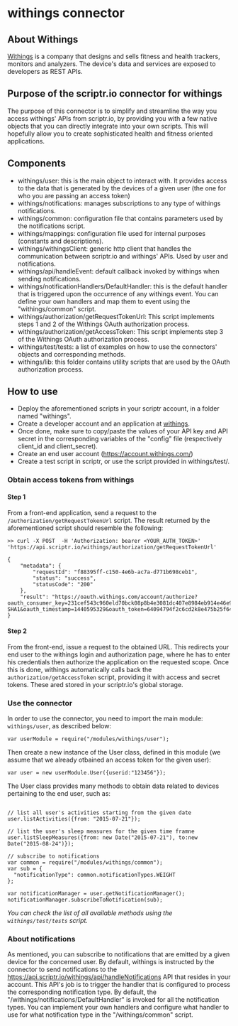 # withings connector
## About Withings
[Withings](http://www2.withings.com/) is a company that designs and sells fitness and health trackers, monitors and analyzers.
The device's data and services are exposed to developers as REST APIs.
## Purpose of the scriptr.io connector for withings
The purpose of this connector is to simplify and streamline the way you access withings' APIs from scriptr.io, by providing you with a few native objects that you can directly integrate into your own scripts. 
This will hopefully allow you to create sophisticated health and fitness oriented applications. 
## Components
- withings/user: this is the main object to interact with. It provides access to the data that is generated by the devices of a given user (the one for who you are passing an access token)
- withings/notifications: manages subscriptions to any type of withings notifications. 
- withings/common: configuration file that contains parameters used by the notifications script.
- withings/mappings: configuration file used for internal purposes (constants and descriptions).
- withings/withingsClient: generic http client that handles the communication between scriptr.io and withings' APIs. Used by user and notifications.
- withings/api/handleEvent: default callback invoked by withings when sending notifications.
- withings/notificationHandlers/DefaultHandler: this is the default handler that is triggered upon the occurrence of any
withings event. You can define your own handlers and map them to event using the "withings/common" script. 
- withings/authorization/getRequestTokenUrl: This script implements steps 1 and 2 of the Withings OAuth authorization process.
- withings/authorization/getAccessToken: This script implements step 3 of the Withings OAuth authorization process.
- withings/test/tests: a list of examples on how to use the connectors' objects and corresponding methods.
- withings/lib: this folder contains utility scripts that are used by the OAuth authorization process.

## How to use
- Deploy the aforementioned scripts in your scriptr account, in a folder named "withings".
- Create a developer account and an application at [withings](http://www2.withings.com/us/en/developers).
- Once done, make sure to copy/paste the values of your API key and API secret in the corresponding
variables of the "config" file (respectively client_id and client_secret).
- Create an end user account (https://account.withings.com/)  
- Create a test script in scriptr, or use the script provided in withings/test/. 

### Obtain access tokens from withings

#### Step 1
From a front-end application, send a request to the ```/authorization/getRequestTokenUrl``` script.
The result returned by the aforementioned script should resemble the following:

```
>> curl -X POST  -H 'Authorization: bearer <YOUR_AUTH_TOKEN>' 'https://api.scriptr.io/withings/authorization/getRequestTokenUrl'

{
	"metadata": {
		"requestId": "f88395ff-c150-4e6b-ac7a-d771b698ceb1",
		"status": "success",
		"statusCode": "200"
	},
	"result": "https://oauth.withings.com/account/authorize?oauth_consumer_key=231cef543c960eld70bck08p8b4e3081dc407e8984eb914e46e93f649c77ce&oauth_nonce=164c1554f4nc6oe7533691c4510a939b&oauth_signature=QyXJoKQaOJwXaSZ9lvWyhTa1LA0%3D&oauth_signature_method=HMAC-SHA1&oauth_timestamp=1440595329&oauth_token=64094794f2c6cd2k8e475b25f647010503f9d9d598789e62223355c2b28&oauth_version=1.0"
}
```
#### Step 2

From the front-end, issue a request to the obtained URL. This redirects your end user to the withings login and authorization page, 
where he has to enter his credentials then authorize the application on the requested scope. 
Once this is done, withings automatically calls back the ```authorization/getAccessToken``` script, providing it with access and secret tokens.
 These ared stored in your scriptr.io's global storage.

### Use the connector

In order to use the connector, you need to import the main module: ```withings/user```, as described below:
```
var userModule = require("/modules/withings/user");
```
Then create a new instance of the User class, defined in this module (we assume that we already otbained an access token for the given user):
```
var user = new userModule.User({userid:"123456"});
```
The User class provides many methods to obtain data related to devices pertaining to the end user, such as:
```

// list all user's activities starting from the given date
user.listActivities({from: "2015-07-21"}); 

// list the user's sleep measures for the given time framne
user.listSleepMeasures({from: new Date("2015-07-21"), to:new Date("2015-08-24")});

// subscribe to notifications 
var common = require("/modules/withings/common");
var sub = {
  "notificationType": common.notificationTypes.WEIGHT
};

var notificationManager = user.getNotificationManager();
notificationManager.subscribeToNotification(sub); 
```

*You can check the list of all available methods using the ```withings/test/tests``` script.*

### About notifications
As mentioned, you can subscribe to notifications that are emitted by a given device for the concerned user.
By default, withings is instructed by the connector to send notifications to the https://api.scriptr.io/withings/api/handleNotifications API 
that resides in your account. This API's job is to trigger the handler that is configured to process the corresponding notification type.
By default, the "/withings/notifications/DefaultHandler" is invoked for all the notification types. You can implement your own handlers 
and configure what handler to use for what notification type in the "/withings/common" script.
